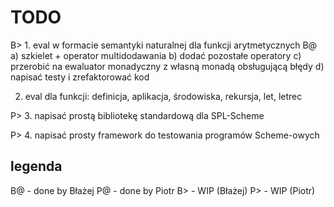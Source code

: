 TODO
====

B> 1. eval w formacie semantyki naturalnej dla funkcji arytmetycznych
B@   a) szkielet + operator multidodawania
     b) dodać pozostałe operatory
     c) przerobić na ewaluator monadyczny z własną monadą obsługującą błędy
     d) napisać testy i zrefaktorować kod

   2. eval dla funkcji: definicja, aplikacja, środowiska, rekursja, let, letrec

P> 3. napisać prostą bibliotekę standardową dla SPL-Scheme

P> 4. napisać prosty framework do testowania programów Scheme-owych


legenda
-------
B@  -  done by Błażej
P@  -  done by Piotr
B>  -  WIP (Błażej)
P>  -  WIP (Piotr)



